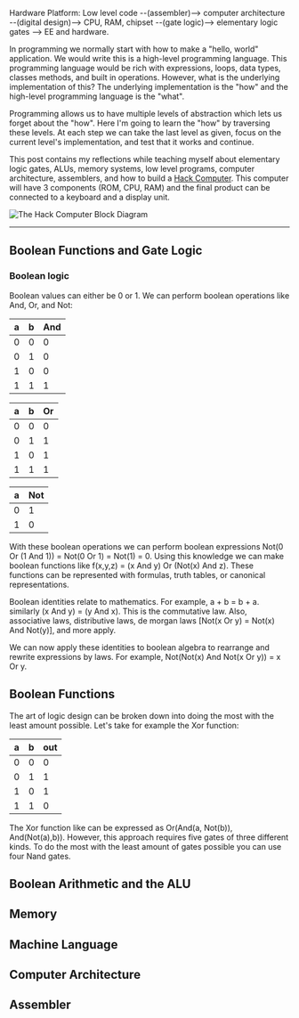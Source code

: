 Hardware Platform: Low level code --(assembler)--> computer architecture --(digital design)--> CPU, RAM, chipset --(gate logic)--> elementary logic gates --> EE and hardware.

In programming we normally start with how to make a "hello, world" application. We would write this is a high-level programming language. This programming language would be rich with expressions, loops, data types, classes methods, and built in operations. However, what is the underlying implementation of this? The underlying implementation is the "how" and the high-level programming language is the "what".

Programming allows us to have multiple levels of abstraction which lets us forget about the "how". Here I'm going to learn the "how" by traversing these levels. At each step we can take the last level as given, focus on the current level's implementation, and test that it works and continue.

This post contains my reflections while teaching myself about elementary logic gates, ALUs, memory systems, low level programs, computer architecture, assemblers, and how to build a [Hack Computer](https://en.wikipedia.org/wiki/Hack_computer). This computer will have 3 components (ROM, CPU, RAM) and the final product can be connected to a keyboard and a display unit.

![The Hack Computer Block Diagram](/static/images/nand-tetris/Hack_Diagram.png)

---

## Boolean Functions and Gate Logic

### Boolean logic

Boolean values can either be 0 or 1. We can perform boolean operations like And, Or, and Not:

| a   | b   | And |
| --- | --- | --- |
| 0   | 0   | 0   |
| 0   | 1   | 0   |
| 1   | 0   | 0   |
| 1   | 1   | 1   |

| a   | b   | Or  |
| --- | --- | --- |
| 0   | 0   | 0   |
| 0   | 1   | 1   |
| 1   | 0   | 1   |
| 1   | 1   | 1   |

| a   | Not |
| --- | --- |
| 0   | 1   |
| 1   | 0   |

With these boolean operations we can perform boolean expressions Not(0 Or (1 And 1)) = Not(0 Or 1) = Not(1) = 0. Using this knowledge we can make boolean functions like f(x,y,z) = (x And y) Or (Not(x) And z). These functions can be represented with formulas, truth tables, or canonical representations.

Boolean identities relate to mathematics. For example, a + b = b + a. similarly (x And y) = (y And x). This is the commutative law. Also, associative laws, distributive laws, de morgan laws [Not(x Or y) = Not(x) And Not(y)], and more apply.

We can now apply these identities to boolean algebra to rearrange and rewrite expressions by laws. For example, Not(Not(x) And Not(x Or y)) = x Or y.

## Boolean Functions

The art of logic design can be broken down into doing the most with the least amount possible. Let's take for example the Xor function:

| a   | b   | out |
| --- | --- | --- |
| 0   | 0   | 0   |
| 0   | 1   | 1   |
| 1   | 0   | 1   |
| 1   | 1   | 0   |

The Xor function like can be expressed as Or(And(a, Not(b)), And(Not(a),b)). However, this approach requires five gates of three different kinds. To do the most with the least amount of gates possible you can use four Nand gates.

## Boolean Arithmetic and the ALU

## Memory

## Machine Language

## Computer Architecture

## Assembler
